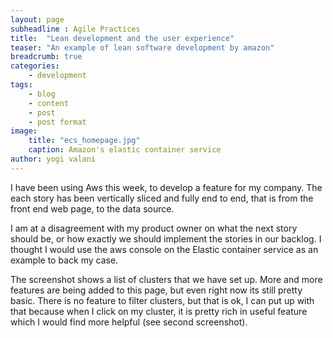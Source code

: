 ```yaml
---
layout: page
subheadline : Agile Practices
title:  "Lean development and the user experience"
teaser: "An example of lean software development by amazon"
breadcrumb: true
categories:
    - development
tags:
    - blog
    - content
    - post
    - post format
image:
    title: "ecs_homepage.jpg"
    caption: Amazon's elastic container service
author: yogi valani
---
```


I have been using Aws this week, to develop a feature for my company. The each story has been vertically sliced and fully end to end, that
is from the front end web page, to the data source.

I am at a disagreement with my product owner on what the next story should be, or how exactly we should implement the stories in our backlog.
I thought I would use the aws console on the Elastic container service as an example to back my case.

The screenshot shows a list of clusters that we have set up. More and more features are being added to this page, but even right now its still pretty basic. There is no feature to filter clusters, but that is ok, I can put up with that because when I click on my cluster, it is pretty rich in useful feature which I would find more helpful (see second screenshot).
